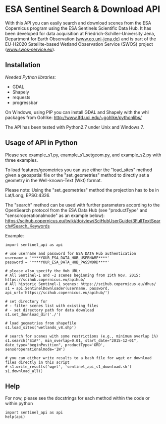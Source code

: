 ESA Sentinel Search & Download API
=====

With this API you can easily search and download scenes from the ESA Copernicus program using the ESA Sentinels Scientific Data Hub. It has been developed for data acquisition at Friedrich-Schiller-University Jena, Department for Earth Observation (www.eo.uni-jena.de) and is part of the EU-H2020 Satellite-based Wetland Observation Service (SWOS) project (www.swos-service.eu). 

Installation
-----------
*Needed Python libraries:*
* GDAL
* Shapely
* requests
* progressbar

On Windows, using PIP you can install GDAL and Shapely with the whl packages from Gohlke:
http://www.lfd.uci.edu/~gohlke/pythonlibs/

The API has been tested with Python2.7 under Unix and Windows 7.

Usage of API in Python
-----------
Please see example_s1.py, example_s1_setgeom.py, and example_s2.py with three examples. 

To load features/geometries you can use either the "load_sites" method given a geospatial file or the "set_geometries" method to directly set a geometry in the Well-known-Text (Wkt) format. 
 
Please note: Using the "set_geometries" method the projection has to be in Lat/Long, EPSG:4326. 

The "search" method can be used with further parameters according to the OpenSearch protocol from the ESA Data Hub (see "productType" and "sensoroperationalmode" as an example below): 
https://scihub.copernicus.eu/twiki/do/view/SciHubUserGuide/3FullTextSearch#Search_Keywords

Example:

    import sentinel_api as api
    
    # use username and password for ESA DATA Hub authentication
    username = '****YOUR_ESA_DATA_HUB_USERNAME****'
    password = '****YOUR_ESA_DATA_HUB_PASSWORD****'
    
    # please also specify the Hub URL:
    # All Sentinel-1 and -2 scenes beginning from 15th Nov. 2015: https://scihub.copernicus.eu/apihub/
    # All historic Sentinel-1 scenes: https://scihub.copernicus.eu/dhus/
    s1 = api.SentinelDownloader(username, password, api_url='https://scihub.copernicus.eu/apihub/')
    
    # set directory for
    # - filter scenes list with existing files
    # - set directory path for data download
    s1.set_download_dir('./')
    
    # load geometries from shapefile
    s1.load_sites('wetlands_v8.shp')
    
    # search for scenes with some restrictions (e.g., minimum overlap 1%)
    s1.search('S1A*', min_overlap=0.01, start_date="2015-12-01", date_type="beginPosition", productType='GRD', sensoroperationalmode='IW')
    
    # you can either write results to a bash file for wget or download files directly in this script
    # s1.write_results('wget', 'sentinel_api_s1_download.sh')
    s1.download_all()

Help
-----------
For now, please see the docstrings for each method within the code or within python
 
    import sentinel_api as api
    help(api)